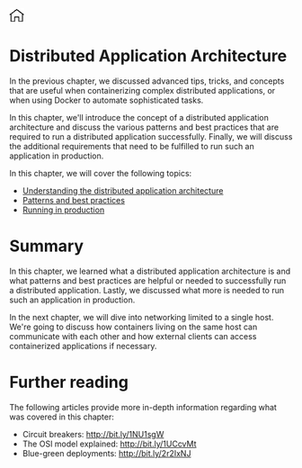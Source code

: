 [![Home](../../img/home.png)](../README.md) 
# **Distributed Application Architecture**
In the previous chapter, we discussed advanced tips, tricks, and concepts that are useful when containerizing complex distributed applications, or when using Docker to automate sophisticated tasks.

In this chapter, we'll introduce the concept of a distributed application architecture and discuss the various patterns and best practices that are required to run a distributed application successfully. Finally, we will discuss the additional requirements that need to be fulfilled to run such an application in production.

In this chapter, we will cover the following topics:

- [Understanding the distributed application architecture](Understanding-the-distributed-application-architecture.md)
- [Patterns and best practices](Patterns-and-best-practices.md)
- [Running in production](Running-in-production.md)

# Summary
In this chapter, we learned what a distributed application architecture is and what patterns and best practices are helpful or needed to successfully run a distributed application. Lastly, we discussed what more is needed to run such an application in production.

In the next chapter, we will dive into networking limited to a single host. We're going to discuss how containers living on the same host can communicate with each other and how external clients can access containerized applications if necessary.

# Further reading
The following articles provide more in-depth information regarding what was covered in this chapter:

- Circuit breakers: http://bit.ly/1NU1sgW
- The OSI model explained: http://bit.ly/1UCcvMt
- Blue-green deployments: http://bit.ly/2r2IxNJ
